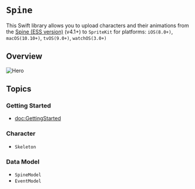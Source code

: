 # ``Spine``

This Swift library allows you to upload characters and their animations from the [Spine (ESS version)](http://esotericsoftware.com) (v4.1+) to `SpriteKit` for platforms: `iOS(8.0+)`, `macOS(10.10+)`, `tvOS(9.0+)`, `watchOS(3.0+)`

## Overview
![Hero](spine_readme_hero.png)


## Topics

### Getting Started
- <doc:GettingStarted>

### Character
- ``Skeleton``

### Data Model
- ``SpineModel``
- ``EventModel``
